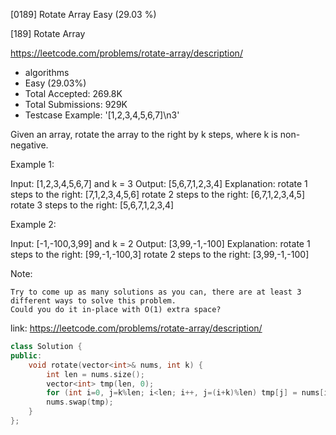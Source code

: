 [0189] Rotate Array                                                 Easy   (29.03 %)

<!--front-->	
[189] Rotate Array  

https://leetcode.com/problems/rotate-array/description/

* algorithms
* Easy (29.03%)
* Total Accepted:    269.8K
* Total Submissions: 929K
* Testcase Example:  '[1,2,3,4,5,6,7]\n3'

Given an array, rotate the array to the right by k steps, where k is non-negative.

Example 1:


Input: [1,2,3,4,5,6,7] and k = 3
Output: [5,6,7,1,2,3,4]
Explanation:
rotate 1 steps to the right: [7,1,2,3,4,5,6]
rotate 2 steps to the right: [6,7,1,2,3,4,5]
rotate 3 steps to the right: [5,6,7,1,2,3,4]


Example 2:


Input: [-1,-100,3,99] and k = 2
Output: [3,99,-1,-100]
Explanation: 
rotate 1 steps to the right: [99,-1,-100,3]
rotate 2 steps to the right: [3,99,-1,-100]


Note:


	Try to come up as many solutions as you can, there are at least 3 different ways to solve this problem.
	Could you do it in-place with O(1) extra space?






<!--back-->

link: https://leetcode.com/problems/rotate-array/description/

```cpp
class Solution {
public:
    void rotate(vector<int>& nums, int k) {
        int len = nums.size();
        vector<int> tmp(len, 0);
        for (int i=0, j=k%len; i<len; i++, j=(i+k)%len) tmp[j] = nums[i];
        nums.swap(tmp);
    }
};
```


